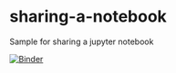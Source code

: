 # sharing-a-notebook
Sample for sharing a jupyter notebook

[![Binder](https://mybinder.org/badge_logo.svg)](https://mybinder.org/v2/gh/baltricks/sharing-a-notebook/HEAD?urlpath=voila%2Frender%2Fsharing.ipynb)
